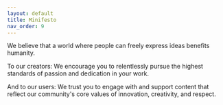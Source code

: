 ```yaml
---
layout: default
title: Minifesto
nav_order: 9
---
```

We believe that a world where people can freely express ideas benefits humanity.

To our creators: We encourage you to relentlessly pursue the highest standards of passion and dedication in your work.

And to our users: We trust you to engage with and support content that reflect our community's core values of innovation, creativity, and respect.